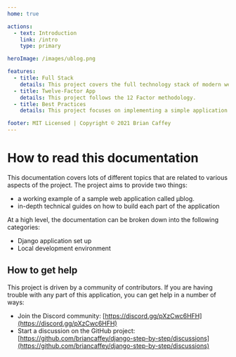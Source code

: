 ```yaml
---
home: true

actions:
  - text: Introduction
    link: /intro
    type: primary

heroImage: /images/ublog.png

features:
  - title: Full Stack
    details: This project covers the full technology stack of modern web applications, from frontend to backend to CI/CD and Infrastructure as Code.
  - title: Twelve-Factor App
    details: This project follows the 12 Factor methodology.
  - title: Best Practices
    details: This project focuses on implementing a simple application with all of the best practices you would see in a healthy, production-ready application.

footer: MIT Licensed | Copyright © 2021 Brian Caffey
---
```


# How to read this documentation

This documentation covers lots of different topics that are related to various aspects of the project. The project aims to provide two things:

- a working example of a sample web application called μblog.
- in-depth technical guides on how to build each part of the application

At a high level, the documentation can be broken down into the following categories:

- Django application set up
- Local development environment

## How to get help

This project is driven by a community of contributors. If you are having trouble with any part of this application, you can get help in a number of ways:

- Join the Discord community: [https://discord.gg/pXzCwc6HFH](https://discord.gg/pXzCwc6HFH)
- Start a discussion on the GitHub project: [https://github.com/briancaffey/django-step-by-step/discussions](https://github.com/briancaffey/django-step-by-step/discussions)
